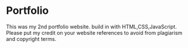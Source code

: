 # Portfolio
This was my 2nd portfolio website. build in with HTML,CSS,JavaScript.
Please put my credit on your website references to avoid from plagiarism and copyright terms.
